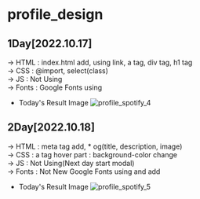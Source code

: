 # profile_design

## 1Day[2022.10.17]
-> HTML : index.html add, using link, a tag, div tag, h1 tag <br/>
-> CSS : @import, select(class) <br/>
-> JS : Not Using <br/>
-> Fonts : Google Fonts using

* Today's Result Image
![profile_spotify_4](https://user-images.githubusercontent.com/70142090/196204926-cc31d560-aef9-49fc-b1f6-cbe1f93310c8.png)

## 2Day[2022.10.18]
-> HTML : meta tag add, * og(title, description, image) <br/>
-> CSS : a tag hover part : background-color change <br/>
-> JS : Not Using(Next day start modal) <br/>
-> Fonts : Not New Google Fonts using and add

* Today's Result Image
![profile_spotify_5](https://user-images.githubusercontent.com/70142090/196441588-1c7a8278-f1e3-41fd-abc8-97800f218a7f.png)
